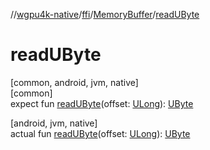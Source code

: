 //[wgpu4k-native](../../../index.md)/[ffi](../index.md)/[MemoryBuffer](index.md)/[readUByte](read-u-byte.md)

# readUByte

[common, android, jvm, native]\
[common]\
expect fun [readUByte](read-u-byte.md)(offset: [ULong](https://kotlinlang.org/api/core/kotlin-stdlib/kotlin/-u-long/index.html)): [UByte](https://kotlinlang.org/api/core/kotlin-stdlib/kotlin/-u-byte/index.html)

[android, jvm, native]\
actual fun [readUByte](read-u-byte.md)(offset: [ULong](https://kotlinlang.org/api/core/kotlin-stdlib/kotlin/-u-long/index.html)): [UByte](https://kotlinlang.org/api/core/kotlin-stdlib/kotlin/-u-byte/index.html)